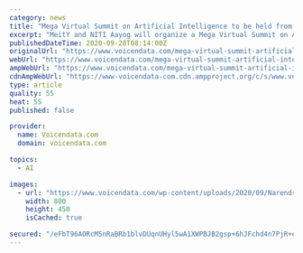 ```yaml
---
category: news
title: "Mega Virtual Summit on Artificial Intelligence to be held from October 5-9"
excerpt: "MeitY and NITI Aayog will organize a Mega Virtual Summit on Artificial Intelligence (AI), RAISE 2020 from October 5-9, 2020."
publishedDateTime: 2020-09-28T08:14:00Z
originalUrl: "https://www.voicendata.com/mega-virtual-summit-artificial-intelligence-held-october-5-9/"
webUrl: "https://www.voicendata.com/mega-virtual-summit-artificial-intelligence-held-october-5-9/"
ampWebUrl: "https://www.voicendata.com/mega-virtual-summit-artificial-intelligence-held-october-5-9/amp/"
cdnAmpWebUrl: "https://www-voicendata-com.cdn.ampproject.org/c/s/www.voicendata.com/mega-virtual-summit-artificial-intelligence-held-october-5-9/amp/"
type: article
quality: 55
heat: 55
published: false

provider:
  name: Voicendata.com
  domain: voicendata.com

topics:
  - AI

images:
  - url: "https://www.voicendata.com/wp-content/uploads/2020/09/Narendra-Modi.jpg"
    width: 800
    height: 450
    isCached: true

secured: "/eFbT96AORcM5nRaBRb1blvDUqnUHyl5wA1XWPBJB2gsp+6hJFchd4n7PjR+ex9nPUgPHkhAUwgCcFc1Km09EfLXL51du1l/wvOW/8duGpC4g/jCdSO+MpTMmpwNvDscHzQP6f1Yx5l5wWxSLbHIdFBr7uEjpM6G8WR+kODbYqOo+LCPI+K23D4H+pslWaQb7plJBxHJvA9Mbwv16LgXfv5xOyVhygMVVOCuHpVWqMA3Ed2V6Ce+Fi17euvokmYSDiWoxqDFlncKqBX0AwhKVXqm+DNeZRMVGTFzShfhYDjSoWIpqRT5MsJtm2BCUV9j/sO+cz3NHsQUKGkTqcJOCjXStgJu0aAGM4O2aUXDhsQ=;8D14lSYII+j3Vp53aOiUEw=="
---
```


